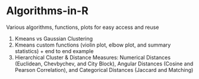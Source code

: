 # Algorithms-in-R
Various algorithms, functions, plots for easy access and reuse 
1. Kmeans vs Gaussian Clustering
2. Kmeans custom functions (violin plot, elbow plot, and summary statistics) + end to end example 
3. Hierarchical Cluster & Distance Measures: Numerical Distances (Euclidean, Chevbychev, and City Block), Angular Distances (Cosine and Pearson Correlation), and Categorical Distances (Jaccard and Matching)
